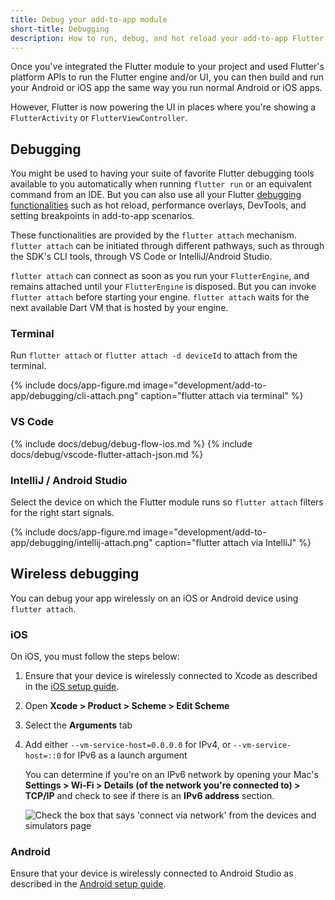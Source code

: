 ```yaml
---
title: Debug your add-to-app module
short-title: Debugging
description: How to run, debug, and hot reload your add-to-app Flutter module.
---
```


Once you've integrated the Flutter module to your project and used Flutter's
platform APIs to run the Flutter engine and/or UI,
you can then build and run your Android or iOS app the same way
you run normal Android or iOS apps.

However, Flutter is now powering the UI in places where you're showing a
`FlutterActivity` or `FlutterViewController`.

## Debugging

You might be used to having your suite of favorite Flutter debugging tools
available to you automatically when running `flutter run` or an equivalent
command from an IDE. But you can also use all your Flutter
[debugging functionalities][] such as hot reload, performance
overlays, DevTools, and setting breakpoints in add-to-app scenarios.

These functionalities are provided by the `flutter attach` mechanism.
`flutter attach` can be initiated through different pathways,
such as through the SDK's CLI tools,
through VS Code or IntelliJ/Android Studio.

`flutter attach` can connect as soon as you run your `FlutterEngine`, and
remains attached until your `FlutterEngine` is disposed. But you can invoke
`flutter attach` before starting your engine. `flutter attach` waits for
the next available Dart VM that is hosted by your engine.

### Terminal

Run `flutter attach` or `flutter attach -d deviceId` to attach from the terminal.

{% include docs/app-figure.md image="development/add-to-app/debugging/cli-attach.png" caption="flutter attach via terminal" %}

### VS Code

{% include docs/debug/debug-flow-ios.md %}
{% include docs/debug/vscode-flutter-attach-json.md %}

### IntelliJ / Android Studio

Select the device on which the Flutter module runs so `flutter attach` filters for the right start signals.

{% include docs/app-figure.md image="development/add-to-app/debugging/intellij-attach.png" caption="flutter attach via IntelliJ" %}

[debugging functionalities]: /testing/debugging

## Wireless debugging

You can debug your app wirelessly on an iOS or Android device
using `flutter attach`.

### iOS

On iOS, you must follow the steps below:

<ol>
<li>

Ensure that your device is wirelessly connected to Xcode
as described in the [iOS setup guide][].

</li>
<li>

Open **Xcode > Product > Scheme > Edit Scheme**

</li>
<li>

Select the **Arguments** tab

</li>
<li>

Add either `--vm-service-host=0.0.0.0` for IPv4, 
or `--vm-service-host=::0` for IPv6 as a launch argument

You can determine if you're on an IPv6 network by opening your Mac's 
**Settings > Wi-Fi > Details (of the network you're connected to) > TCP/IP** 
and check to see if there is an **IPv6 address** section.

<img src="/assets/images/docs/development/add-to-app/debugging/wireless-port.png" alt="Check the box that says 'connect via network' from the devices and simulators page">

</li>
</ol>

### Android

Ensure that your device is wirelessly connected to Android Studio 
as described in the [Android setup guide][].

[iOS setup guide]: /get-started/install/macos/mobile-ios
[Android setup guide]: /get-started/install/macos/mobile-android?tab=physical#configure-your-target-android-device
